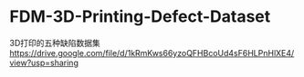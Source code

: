 # FDM-3D-Printing-Defect-Dataset
3D打印的五种缺陷数据集
https://drive.google.com/file/d/1kRmKws66yzoQFHBcoUd4sF6HLPnHlXE4/view?usp=sharing
